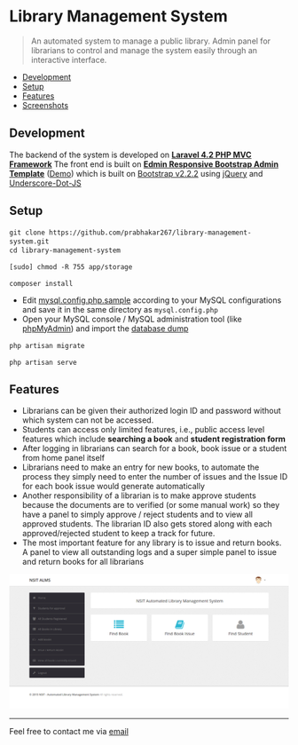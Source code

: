 # Library Management System

> An automated system to manage a public library. Admin panel for librarians to control and manage the system easily through an interactive interface.

 + [Development](#development)
 + [Setup](#setup)
 + [Features](#features)
 + [Screenshots](meta/README.md)

## Development
The backend of the system is developed on **[Laravel 4.2 PHP MVC Framework](http://laravel.com/)**
The front end is built on **[Edmin Responsive Bootstrap Admin Template](http://egrappler.com/responsive-bootstrap-admin-template-edmin/)** ([Demo](http://www.egrappler.com/edmin/index.html)) which is built on [Bootstrap v2.2.2](http://bootstrapdocs.com/v2.2.2/docs/) using [jQuery](https://blog.jquery.com/2013/02/04/jquery-1-9-1-released/) and [Underscore-Dot-JS](http://underscorejs.org/)

## Setup

```shell
git clone https://github.com/prabhakar267/library-management-system.git
cd library-management-system
```

```shell
[sudo] chmod -R 755 app/storage
```

```shell
composer install
```

 + Edit [mysql.config.php.sample](app/config/mysql.config.php.sample) according to your MySQL configurations and save it in the same directory as ```mysql.config.php```
 + Open your MySQL console / MySQL administration tool (like [phpMyAdmin](https://www.phpmyadmin.net/)) and import the [database dump](database/library.sql)

```shell
php artisan migrate
```

```shell
php artisan serve
```

## Features
 + Librarians can be given their authorized login ID and password without which system can not be accessed.
 + Students can access only limited features, i.e., public access level features which include **searching a book** and **student registration form**
 + After logging in librarians can search for a book, book issue or a student from home panel itself
 + Librarians need to make an entry for new books, to automate the process they simply need to enter the number of issues and the Issue ID for each book issue would generate automatically
 + Another responsibility of a librarian is to make approve students because the documents are to verified (or some manual work) so they have a panel to simply approve / reject students and to view all approved students. The librarian ID also gets stored along with each approved/rejected student to keep a track for future.
 + The most important feature for any library is to issue and return books. A panel to view all outstanding logs and a super simple panel to issue and return books for all librarians


![](meta/screencapture-library-local-1450375427449.png)

--------------------------
Feel free to contact me via [email](http://goo.gl/68kmd6)


